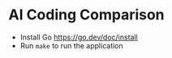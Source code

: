 # AI Coding Comparison

- Install Go https://go.dev/doc/install
- Run `make` to run the application




